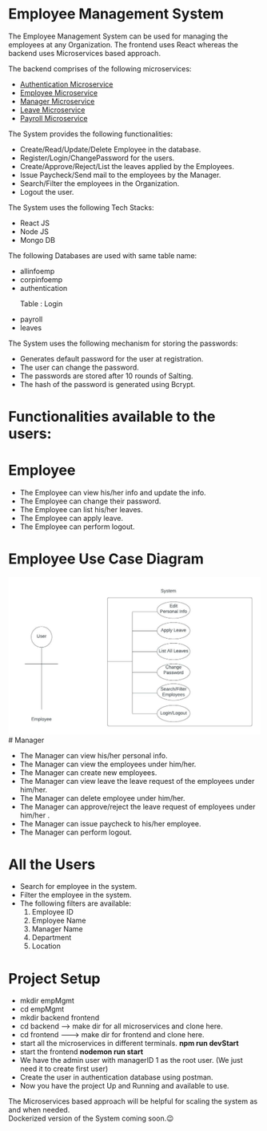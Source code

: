 # Employee Management System

The Employee Management System can be used for managing the employees at any Organization.
The frontend uses React whereas the backend uses Microservices based approach.

The backend comprises of the following microservices:
<ul>
  <li> <a href="https://github.com/sat5297/authMicroservice" target="_blank"> Authentication Microservice </a></li>
  <li> <a href="https://github.com/sat5297/employeeMicroservice" target="_blank"> Employee Microservice </a></li>
  <li> <a href="https://github.com/sat5297/managerMicroservice" target="_blank"> Manager Microservice </a></li>
  <li> <a href="https://github.com/sat5297/leaveMicroservice" target="_blank"> Leave Microservice </a></li>
  <li> <a href="https://github.com/sat5297/payrollMicroservice" target="_blank"> Payroll Microservice </a></li>
</ul>

The System provides the following functionalities:
<ul>
    <li>Create/Read/Update/Delete Employee in the database.</li>
    <li>Register/Login/ChangePassword for the users.</li>
    <li>Create/Approve/Reject/List the leaves applied by the Employees.</li>
    <li>Issue Paycheck/Send mail to the employees by the Manager.</li>
    <li>Search/Filter the employees in the Organization.</li>
    <li>Logout the user.
</ul>

The System uses the following Tech Stacks:
<ul>
    <li>React JS</li>
    <li>Node JS</li>
    <li>Mongo DB</li>
</ul>

The following Databases are used with same table name:
<ul>
    <li>allinfoemp</li>
    <li>corpinfoemp</li>
    <li>authentication <p> Table : Login </p> </li>
    <li>payroll</li>
    <li>leaves</li>
</ul>
   
The System uses the following mechanism for storing the passwords:
<ul>
    <li>Generates default password for the user at registration.</li>
    <li>The user can change the password.</li>
    <li>The passwords are stored after 10 rounds of Salting.</li>
    <li>The hash of the password is generated using Bcrypt.</li>
</ul>

# Functionalities available to the users:

  # Employee
<ul>
    <li>The Employee can view his/her info and update the info.</li>
    <li>The Employee can change their password.</li>
    <li>The Employee can list his/her leaves.</li>
    <li>The Employee can apply leave.</li>
    <li>The Employee can perform logout.</li>
</ul>

 # Employee Use Case Diagram
  <img src="https://github.com/sat5297/frontendManagementSystem/blob/master/Blank%20diagram%20(2).jpeg" alt="Employee Use Case Diagram">
  # Manager
<ul>
    <li>The Manager can view his/her personal info.</li>
    <li>The Manager can view the employees under him/her.</li>
    <li>The Manager can create new employees.</li>
    <li>The Manager can view leave the leave request of the employees under him/her.</li>
    <li>The Manager can delete employee under him/her.</li>
    <li>The Manager can approve/reject the leave request of employees under him/her .</li>
    <li>The Manager can issue paycheck to his/her employee.</li>
    <li>The Manager can perform logout.</li>
</ul>

  # All the Users
  <ul>
    <li>Search for employee in the system.</li>
    <li>Filter the employee in the system.</li>
    <li>The following filters are available:
      <ol>
        <li>Employee ID</li>
        <li>Employee Name</li>
        <li>Manager Name</li>
        <li>Department</li>
        <li>Location</li>
      </ol>
    </li>
  </ul>  
  
  # Project Setup
  <ul>
    <li>mkdir empMgmt </li>
    <li>cd empMgmt </li>
    <li>mkdir backend frontend</li>
    <li>cd backend --> make dir for all microservices and clone here.</li>
    <li>cd frontend ---> make dir for frontend and clone here.</li>
    <li> start all the microservices in different terminals. <b> npm run devStart</b></li>
    <li> start the frontend <b> nodemon run start </b> </li>
    <li> We have the admin user with managerID 1 as the root user. (We just need it to create first user)</li>
    <li> Create the user in authentication database using postman. </li>
    <li> Now you have the project Up and Running and available to use.</li>
  </ul>
    
    
The Microservices based approach will be helpful for scaling the system as and when needed. <br/>
Dockerized version of the System coming soon.😉️

